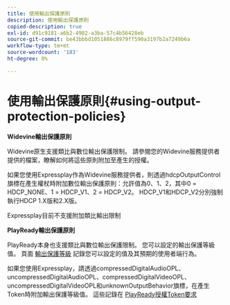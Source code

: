 ```yaml
---
title: 使用輸出保護原則
description: 使用輸出保護原則
copied-description: true
exl-id: d91c9181-a6b2-4982-a3ba-57c4b56428eb
source-git-commit: be43bbbd1051886c8979ff590a3197b2a7249b6a
workflow-type: tm+mt
source-wordcount: '183'
ht-degree: 0%

---
```


# 使用輸出保護原則{#using-output-protection-policies}

**Widevine輸出保護原則**

Widevine原生支援類比與數位輸出保護限制。 請參閱您的Widevine服務提供者提供的檔案，瞭解如何將這些原則附加至產生的授權。

如果您使用Expressplay作為Widevine服務提供者，則透過hdcpOutputControl旗標在產生權杖時附加數位輸出保護原則：允許值為0、1、2，其中0 = HDCP_NONE、1 = HDCP_V1、2 = HDCP_V2。 HDCP_V1和HDCP_V2分別強制執行HDCP 1.X版和2.X版。

Expressplay目前不支援附加類比輸出限制

**PlayReady輸出保護原則**

PlayReady本身也支援類比與數位輸出保護限制。 您可以設定的輸出保護等級值。 頁面 [輸出保護等級](https://msdn.microsoft.com/en-us/library/dn468831.aspx) 記錄您可以設定的值及其預期的使用者端行為。

如果您使用Expressplay，請透過compressedDigitalAudioOPL、uncompressedDigitalAudioOPL、compressedDigitalVideoOPL、uncompressedDigitalVideoOPL和unknownOutputBehavior旗標，在產生Token時附加輸出保護等級值。 這些記錄在 [PlayReady授權Token要求](https://www.expressplay.com/developer/restapi/#playready-license-token-request)
